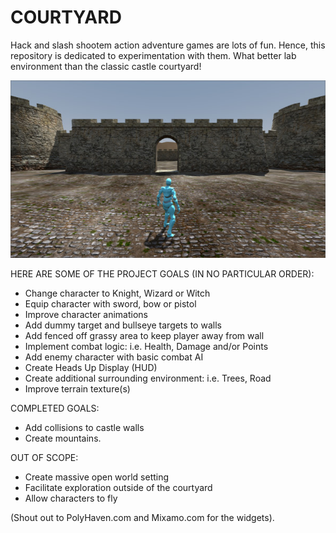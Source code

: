# COURTYARD
Hack and slash shootem action adventure games are lots of fun. Hence, this repository is dedicated to experimentation with them. What better lab environment than the classic castle courtyard!

<img src="./images/courtyard_screenshot_01.jpg">


HERE ARE SOME OF THE PROJECT GOALS (IN NO PARTICULAR ORDER):
- Change character to Knight, Wizard or Witch
- Equip character with sword, bow or pistol
- Improve character animations
- Add dummy target and bullseye targets to walls
- Add fenced off grassy area to keep player away from wall
- Implement combat logic: i.e. Health, Damage and/or Points
- Add enemy character with basic combat AI
- Create Heads Up Display (HUD)
- Create additional surrounding environment: i.e. Trees, Road
- Improve terrain texture(s)

COMPLETED GOALS:
- Add collisions to castle walls
- Create mountains. 

OUT OF SCOPE:
- Create massive open world setting
- Facilitate exploration outside of the courtyard
- Allow characters to fly

(Shout out to PolyHaven.com and Mixamo.com for the widgets).